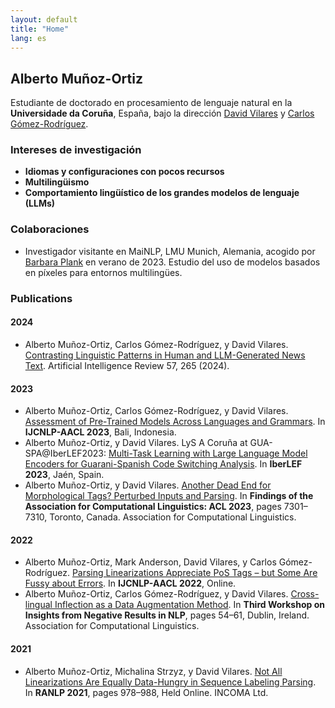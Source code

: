 ```yaml
---
layout: default
title: "Home"
lang: es
---
```


## Alberto Muñoz-Ortiz

Estudiante de doctorado en procesamiento de lenguaje natural en la **Universidade da Coruña**, España, bajo la dirección [David Vilares](http://www.grupolys.org/~david.vilares/) y [Carlos Gómez-Rodríguez](http://www.grupolys.org/~cgomezr/).

### Intereses de investigación
- **Idiomas y configuraciones con pocos recursos**
- **Multilingüismo**
- **Comportamiento lingüístico de los grandes modelos de lenguaje (LLMs)**

### Colaboraciones
- Investigador visitante en MaiNLP, LMU Munich, Alemania, acogido por [Barbara Plank](https://bplank.github.io/) en verano de 2023. Estudio del uso de modelos basados en píxeles para entornos multilingües.
### Publications

#### 2024
- Alberto Muñoz-Ortiz, Carlos Gómez-Rodríguez, y David Vilares. [Contrasting Linguistic Patterns in Human and LLM-Generated News Text](https://link.springer.com/article/10.1007/s10462-024-10903-2?utm_source=rct_congratemailt&utm_medium=email&utm_campaign=oa_20240823&utm_content=10.1007/s10462-024-10903-2#citeas). Artificial Intelligence Review 57, 265 (2024).

#### 2023
- Alberto Muñoz-Ortiz, Carlos Gómez-Rodríguez, y David Vilares. [Assessment of Pre-Trained Models Across Languages and Grammars](https://arxiv.org/abs/2309.11165). In **IJCNLP-AACL 2023**, Bali, Indonesia.
- Alberto Muñoz-Ortiz, y David Vilares. LyS A Coruña at GUA-SPA@IberLEF2023: [Multi-Task Learning with Large Language Model Encoders for Guarani-Spanish Code Switching Analysis](https://ruc.udc.es/dspace/handle/2183/33478). In **IberLEF 2023**, Jaén, Spain.
- Alberto Muñoz-Ortiz, y David Vilares. [Another Dead End for Morphological Tags? Perturbed Inputs and Parsing](https://aclanthology.org/2023.findings-acl.459/). In **Findings of the Association for Computational Linguistics: ACL 2023**, pages 7301–7310, Toronto, Canada. Association for Computational Linguistics.

#### 2022
- Alberto Muñoz-Ortiz, Mark Anderson, David Vilares, y Carlos Gómez-Rodríguez. [Parsing Linearizations Appreciate PoS Tags – but Some Are Fussy about Errors](https://aclanthology.org/2022.aacl-short.16/). In **IJCNLP-AACL 2022**, Online.
- Alberto Muñoz-Ortiz, Carlos Gómez-Rodríguez, y David Vilares. [Cross-lingual Inflection as a Data Augmentation Method](https://aclanthology.org/2022.insights-1.7/). In **Third Workshop on Insights from Negative Results in NLP**, pages 54–61, Dublin, Ireland. Association for Computational Linguistics.

#### 2021
- Alberto Muñoz-Ortiz, Michalina Strzyz, y David Vilares. [Not All Linearizations Are Equally Data-Hungry in Sequence Labeling Parsing](https://aclanthology.org/2021.ranlp-1.111/). In **RANLP 2021**, pages 978–988, Held Online. INCOMA Ltd.
